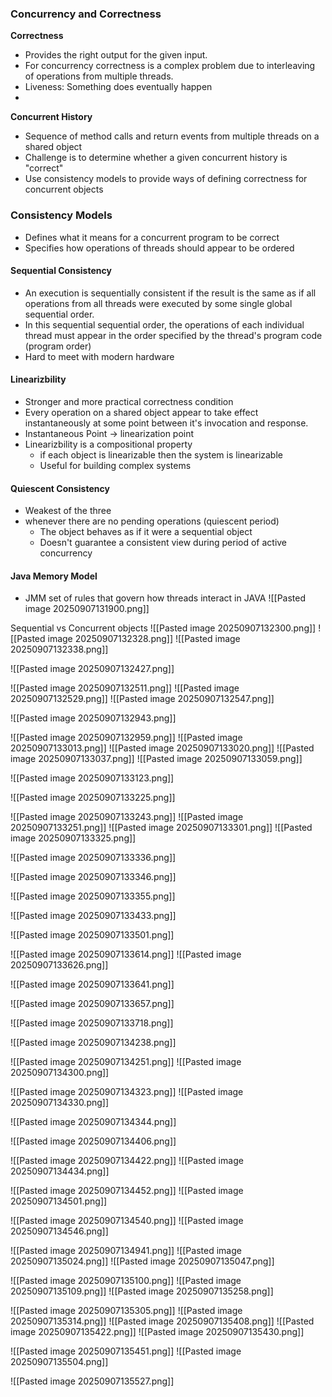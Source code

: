 ### Concurrency and Correctness
**Correctness** 
- Provides the right output for the given input.
- For concurrency correctness is a complex problem due to interleaving of operations from multiple threads.
- Liveness:  Something does eventually happen
- 

**Concurrent History**
- Sequence of method calls and return events from multiple threads on a shared object
- Challenge is to determine whether a given concurrent history is "correct"
- Use consistency models to provide ways of defining correctness for concurrent objects

### Consistency Models
- Defines what it means for a concurrent program to be correct
- Specifies how operations of threads should appear to be ordered

#### Sequential Consistency
- An execution is sequentially consistent if the result is the same as if all operations from all threads were executed by some single global sequential order.
- In this sequential sequential order, the operations of each individual thread must appear in the order specified by the thread's program code (program order)
- Hard to meet with modern hardware

#### Linearizbility
- Stronger and more practical correctness condition
- Every operation on a shared object appear to take effect instantaneously at some point between it's invocation and response.
- Instantaneous Point -> linearization point
- Linearizbility is a compositional property
	- if each object is linearizable then the system is linearizable 
	- Useful for building complex systems

#### Quiescent Consistency
- Weakest of the three
- whenever there are no pending operations (quiescent period)
	- The object behaves as if it were a sequential object
	- Doesn't guarantee a consistent view during period of active concurrency


#### Java Memory Model
- JMM set of rules that govern how threads interact in JAVA
![[Pasted image 20250907131900.png]]


Sequential vs Concurrent objects
![[Pasted image 20250907132300.png]]
![[Pasted image 20250907132328.png]]
![[Pasted image 20250907132338.png]]

![[Pasted image 20250907132427.png]]

![[Pasted image 20250907132511.png]]
![[Pasted image 20250907132529.png]]
![[Pasted image 20250907132547.png]]

![[Pasted image 20250907132943.png]]

![[Pasted image 20250907132959.png]]
![[Pasted image 20250907133013.png]]
![[Pasted image 20250907133020.png]]
![[Pasted image 20250907133037.png]]
![[Pasted image 20250907133059.png]]

![[Pasted image 20250907133123.png]]

![[Pasted image 20250907133225.png]]

![[Pasted image 20250907133243.png]]
![[Pasted image 20250907133251.png]]
![[Pasted image 20250907133301.png]]
![[Pasted image 20250907133325.png]]

![[Pasted image 20250907133336.png]]

![[Pasted image 20250907133346.png]]

![[Pasted image 20250907133355.png]]

![[Pasted image 20250907133433.png]]

![[Pasted image 20250907133501.png]]

![[Pasted image 20250907133614.png]]
![[Pasted image 20250907133626.png]]

![[Pasted image 20250907133641.png]]

![[Pasted image 20250907133657.png]]

![[Pasted image 20250907133718.png]]

![[Pasted image 20250907134238.png]]

![[Pasted image 20250907134251.png]]
![[Pasted image 20250907134300.png]]

![[Pasted image 20250907134323.png]]
![[Pasted image 20250907134330.png]]

![[Pasted image 20250907134344.png]]

![[Pasted image 20250907134406.png]]


![[Pasted image 20250907134422.png]]
![[Pasted image 20250907134434.png]]


![[Pasted image 20250907134452.png]]
![[Pasted image 20250907134501.png]]

![[Pasted image 20250907134540.png]]
![[Pasted image 20250907134546.png]]

![[Pasted image 20250907134941.png]]
![[Pasted image 20250907135024.png]]
![[Pasted image 20250907135047.png]]

![[Pasted image 20250907135100.png]]
![[Pasted image 20250907135109.png]]
![[Pasted image 20250907135258.png]]

![[Pasted image 20250907135305.png]]
![[Pasted image 20250907135314.png]]
![[Pasted image 20250907135408.png]]
![[Pasted image 20250907135422.png]]
![[Pasted image 20250907135430.png]]

![[Pasted image 20250907135451.png]]
![[Pasted image 20250907135504.png]]

![[Pasted image 20250907135527.png]]
